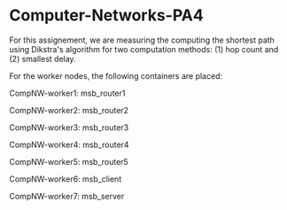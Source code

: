# Computer-Networks-PA4

For this assignement, we are measuring the computing the shortest path using Dikstra's algorithm for two computation methods: (1) hop count and (2) smallest delay. 

For the worker nodes, the following containers are placed:

  CompNW-worker1: msb_router1 

  CompNW-worker2: msb_router2  
  
  CompNW-worker3: msb_router3  
  
  CompNW-worker4: msb_router4 
  
  CompNW-worker5: msb_router5 
  
  CompNW-worker6: msb_client 
  
  CompNW-worker7: msb_server 
  
